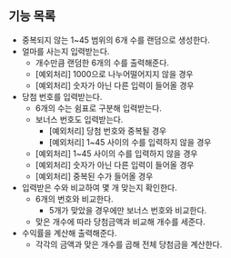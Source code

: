 ## 기능 목록
- 중복되지 않는 1~45 범위의 6개 수를 랜덤으로 생성한다.
- 얼마를 사는지 입력받는다.
  - 개수만큼 랜덤한 6개의 수를 출력해준다.
  - [예외처리] 1000으로 나누어떨어지지 않을 경우
  - [예외처리] 숫자가 아닌 다른 입력이 들어올 경우
- 당첨 번호를 입력받는다.
  - 6개의 수는 쉼표로 구분해 입력받는다.
  - 보너스 번호도 입력받는다.
    - [예외처리] 당첨 번호와 중복될 경우
    - [예외처리] 1~45 사이의 수를 입력하지 않을 경우
  - [예외처리] 1~45 사이의 수를 입력하지 않을 경우
  - [예외처리] 숫자가 아닌 다른 입력이 들어올 경우
  - [예외처리] 중복된 수가 들어올 경우
- 입력받은 수와 비교하여 몇 개 맞는지 확인한다.
  - 6개의 번호와 비교한다.
    - 5개가 맞았을 경우에만 보너스 번호와 비교한다.
  - 맞은 개수에 따라 당첨금액과 비교해 개수를 세준다.
- 수익률을 계산해 출력해준다.
  - 각각의 금액과 맞은 개수를 곱해 전체 당첨금을 계산한다.